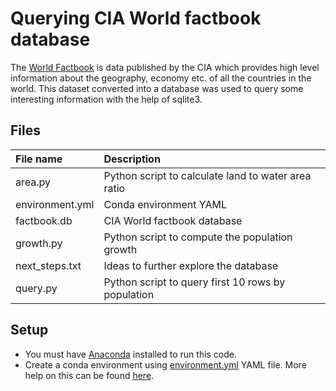# Querying CIA World factbook database

The [World Factbook](https://www.cia.gov/library/publications/the-world-factbook/) is data published by the CIA which provides high level information about the geography, economy etc. of all the countries in the world. This dataset converted into a database was used to query some interesting information with the help of sqlite3.

## Files

| File name | Description |
| :--- | :--- |
| area.py | Python script to calculate land to water area ratio |
| environment.yml | Conda environment YAML |
| factbook.db | CIA World factbook database |
| growth.py | Python script to compute the population growth |
| next_steps.txt | Ideas to further explore the database |
| query.py | Python script to query first 10 rows by population |

## Setup

- You must have [Anaconda](https://www.continuum.io/downloads) installed to run this code.
- Create a conda environment using [environment.yml](environment.yml) YAML file. More help on this can be found [here](https://conda.io/docs/using/envs.html#use-environment-from-file).
